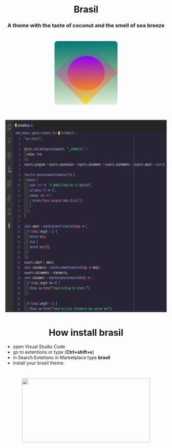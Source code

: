 <h1 align="center"> Brasil</h1>

<h3 align="center"> A theme with the taste of coconut and the smell of sea breeze </h3>

<h1 align="center">
  <img  src="https://raw.githubusercontent.com/ArthurMaverick/Brasil-theme/master/brasil/brasilImg.png" width="200" height="200"/>
</h1>

<h1 align="center">
<img src="https://raw.githubusercontent.com/ArthurMaverick/Brasil-theme/master/brasil/screenshot.png" width="900" height="600"/>
</h1>

<h1 align="center"> How install brasil </h1>

- open Visual Studio Code 
- go to extentions or type (**Ctrl+shift+x**)
- in Search Extetions in Marketplace type **brasil**
- install your brasil theme.

<h1 align="center">
  <img src="https://media.giphy.com/media/LqaZR9YUXochY4ELeQ/giphy.gif" width="400" height="200"/>
</h1>
